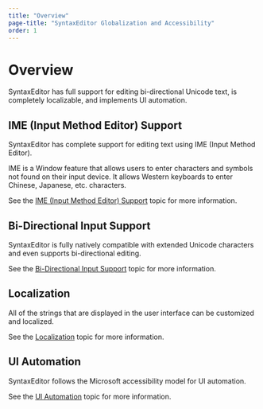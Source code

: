 ```yaml
---
title: "Overview"
page-title: "SyntaxEditor Globalization and Accessibility"
order: 1
---
```

# Overview

SyntaxEditor has full support for editing bi-directional Unicode text, is completely localizable, and implements UI automation.

## IME (Input Method Editor) Support

SyntaxEditor has complete support for editing text using IME (Input Method Editor).

IME is a Window feature that allows users to enter characters and symbols not found on their input device.  It allows Western keyboards to enter Chinese, Japanese, etc. characters.

See the [IME (Input Method Editor) Support](ime.md) topic for more information.

## Bi-Directional Input Support

SyntaxEditor is fully natively compatible with extended Unicode characters and even supports bi-directional editing.

See the [Bi-Directional Input Support](bi-di.md) topic for more information.

## Localization

All of the strings that are displayed in the user interface can be customized and localized.

See the [Localization](localization.md) topic for more information.

## UI Automation

SyntaxEditor follows the Microsoft accessibility model for UI automation.

See the [UI Automation](ui-automation.md) topic for more information.
